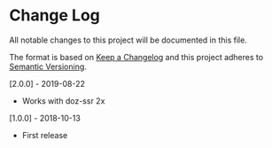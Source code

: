 # Change Log
All notable changes to this project will be documented in this file.

The format is based on [Keep a Changelog](http://keepachangelog.com/)
and this project adheres to [Semantic Versioning](http://semver.org/).

[2.0.0] - 2019-08-22
- Works with doz-ssr 2x

[1.0.0] - 2018-10-13
- First release
